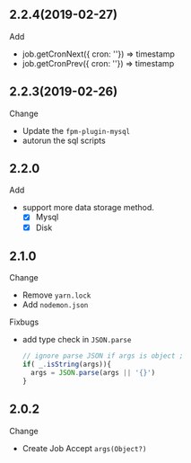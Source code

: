 ## 2.2.4(2019-02-27)
Add
- job.getCronNext({ cron: ''}) => timestamp
- job.getCronPrev({ cron: ''}) => timestamp

## 2.2.3(2019-02-26)
Change
- Update the `fpm-plugin-mysql`
- autorun the sql scripts

## 2.2.0

Add
- support more data storage method.
  - [x] Mysql
  - [x] Disk
  
## 2.1.0

Change
- Remove `yarn.lock`
- Add `nodemon.json`

Fixbugs
- add type check in `JSON.parse`
  ```javascript
  // ignore parse JSON if args is object ;
  if( _.isString(args)){
    args = JSON.parse(args || '{}')
  }
  ```

## 2.0.2

Change 
  - Create Job Accept `args(Object?)`

